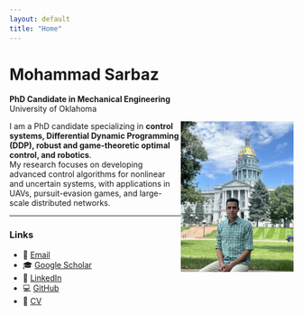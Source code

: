 ```yaml
---
layout: default
title: "Home"
---
```


# Mohammad Sarbaz
**PhD Candidate in Mechanical Engineering**  
University of Oklahoma  

<img src="assets/profile.jpg" align="right" width="200">

I am a PhD candidate specializing in **control systems, Differential Dynamic Programming (DDP), robust and game-theoretic optimal control, and robotics**.  
My research focuses on developing advanced control algorithms for nonlinear and uncertain systems, with applications in UAVs, pursuit-evasion games, and large-scale distributed networks.  

---

### Links
- 📧 [Email](mailto:mohammadsarbaz@ou.edu)  
- 🎓 [Google Scholar](https://scholar.google.com)  
- 💼 [LinkedIn](https://www.linkedin.com/in/mohammadsarbaz)  
- 💻 [GitHub](https://github.com/sarbaz-mohammad)  
- 📄 [CV](assets/CV_Academic.pdf)  
